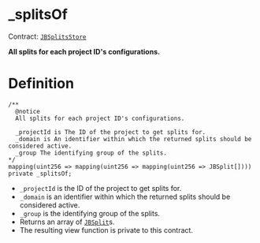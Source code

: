 # _splitsOf

Contract: [`JBSplitsStore`](../)​‌

**All splits for each project ID's configurations.**

# Definition

```solidity
/** 
  @notice
  All splits for each project ID's configurations.

  _projectId is The ID of the project to get splits for.
  _domain is An identifier within which the returned splits should be considered active.
  _group The identifying group of the splits.
*/
mapping(uint256 => mapping(uint256 => mapping(uint256 => JBSplit[]))) private _splitsOf;
```

* `_projectId` is the ID of the project to get splits for.
* `_domain` is an identifier within which the returned splits should be considered active.
* `_group` is the identifying group of the splits.
* Returns an array of [`JBSplit`](../../../data-structures/jbsplit.md)s.
* The resulting view function is private to this contract.
